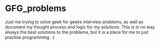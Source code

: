 # GFG_problems
Just me trying to solve geek for geeks interview problems, as well as document my thought process and logic for my solutions. This is in no way always the best solutions to the problems, but it is a place for me to just practise programming. :)
